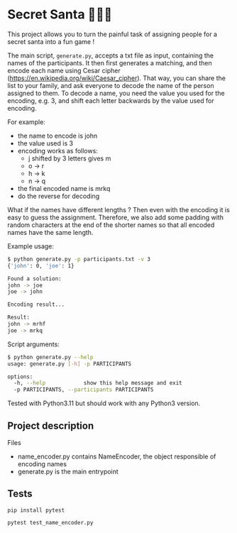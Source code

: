 # Secret Santa 🎅🎁🎄

This project allows you to turn the painful task of assigning people for a secret santa into a fun game !

The main script, ```generate.py```, accepts a txt file as input, containing the names of the participants.
It then first generates a matching, and then encode each name using Cesar cipher (https://en.wikipedia.org/wiki/Caesar_cipher).
That way, you can share the list to your family, and ask everyone to decode the name of the person assigned to them.
To decode a name, you need the value you used for the encoding, e.g. 3, and shift each letter backwards by the value used for encoding.

For example: 
- the name to encode is john
- the value used is 3
- encoding works as follows:
    - j shifted by 3 letters gives m 
    - o -> r
    - h -> k
    - n -> q
- the final encoded name is mrkq
- do the reverse for decoding

What if the names have different lengths ? Then even with the encoding it is easy to guess the assignment.
Therefore, we also add some padding with random characters at the end of the shorter names so that all encoded names have the same length.

Example usage:
```bash
$ python generate.py -p participants.txt -v 3
{'john': 0, 'joe': 1}

Found a solution:
john -> joe
joe -> john

Encoding result...

Result:
john -> mrhf
joe -> mrkq
```

Script arguments:
```bash
$ python generate.py --help
usage: generate.py [-h] -p PARTICIPANTS

options:
  -h, --help            show this help message and exit
  -p PARTICIPANTS, --participants PARTICIPANTS
```

Tested with Python3.11 but should work with any Python3 version.

## Project description

Files
- name_encoder.py contains NameEncoder, the object responsible of encoding names
- generate.py is the main entrypoint

## Tests

```pip install pytest ```

```pytest test_name_encoder.py```
